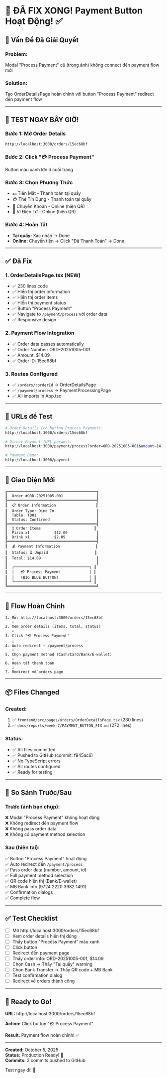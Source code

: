 # 🎉 ĐÃ FIX XONG! Payment Button Hoạt Động! ✅

## 🎯 **Vấn Đề Đã Giải Quyết**

### **Problem:**
Modal "Process Payment" cũ (trong ảnh) không connect đến payment flow mới

### **Solution:**
Tạo OrderDetailsPage hoàn chỉnh với button "Process Payment" redirect đến payment flow

---

## 🚀 **TEST NGAY BÂY GIỜ!**

### **Bước 1: Mở Order Details**
```
http://localhost:3000/orders/15ec68bf
```

### **Bước 2: Click "💳 Process Payment"**
Button màu xanh lớn ở cuối trang

### **Bước 3: Chọn Phương Thức**
- 💵 Tiền Mặt - Thanh toán tại quầy
- 💳 Thẻ Tín Dụng - Thanh toán tại quầy  
- 🏦 Chuyển Khoản - Online (hiện QR)
- 📱 Ví Điện Tử - Online (hiện QR)

### **Bước 4: Hoàn Tất**
- **Tại quầy:** Xác nhận → Done
- **Online:** Chuyển tiền → Click "Đã Thanh Toán" → Done

---

## ✅ **Đã Fix**

### **1. OrderDetailsPage.tsx (NEW)**
- ✅ 230 lines code
- ✅ Hiển thị order information
- ✅ Hiển thị order items
- ✅ Hiển thị payment status
- ✅ Button "Process Payment" 
- ✅ Navigate to `/payment/process` với order data
- ✅ Responsive design

### **2. Payment Flow Integration**
- ✅ Order data passes automatically
- ✅ Order Number: ORD-20251005-001
- ✅ Amount: $14.09
- ✅ Order ID: 15ec68bf

### **3. Routes Configured**
- ✅ `/orders/:orderId` → OrderDetailsPage
- ✅ `/payment/process` → PaymentProcessingPage
- ✅ All imports in App.tsx

---

## 📱 **URLs để Test**

```bash
# Order Details (có button Process Payment):
http://localhost:3000/orders/15ec68bf

# Direct Payment (URL params):
http://localhost:3000/payment/process?order=ORD-20251005-001&amount=14.09

# Payment Demo:
http://localhost:3000/payment
```

---

## 🎨 **Giao Diện Mới**

```
╔════════════════════════════════════════╗
║  Order #ORD-20251005-001               ║
╠════════════════════════════════════════╣
║  📋 Order Information                  ║
║  Order Type: Dine In                   ║
║  Table: T001                           ║
║  Status: Confirmed                     ║
╠════════════════════════════════════════╣
║  🍕 Order Items                        ║
║  Pizza x1           $12.00             ║
║  Drink x1           $2.09              ║
╠════════════════════════════════════════╣
║  💰 Payment Information                ║
║  Status: ⏳ Unpaid                     ║
║  Total: $14.09                         ║
║                                        ║
║  ┌──────────────────────────────────┐ ║
║  │   💳 Process Payment             │ ║
║  │   (BIG BLUE BUTTON)              │ ║
║  └──────────────────────────────────┘ ║
╚════════════════════════════════════════╝
```

---

## 🔄 **Flow Hoàn Chỉnh**

```
1. Mở: http://localhost:3000/orders/15ec68bf
   ↓
2. Xem order details (items, total, status)
   ↓
3. Click "💳 Process Payment"
   ↓
4. Auto redirect → /payment/process
   ↓
5. Chọn payment method (Cash/Card/Bank/E-wallet)
   ↓
6. Hoàn tất thanh toán
   ↓
7. Redirect về orders page
```

---

## 📦 **Files Changed**

### **Created:**
1. ✅ `frontend/src/pages/orders/OrderDetailsPage.tsx` (230 lines)
2. ✅ `docs/reports/week-7/PAYMENT_BUTTON_FIX.md` (272 lines)

### **Status:**
- ✅ All files committed
- ✅ Pushed to GitHub (commit: f945ac6)
- ✅ No TypeScript errors
- ✅ All routes configured
- ✅ Ready for testing

---

## 🎯 **So Sánh Trước/Sau**

### **Trước (ảnh bạn chụp):**
❌ Modal "Process Payment" không hoạt động  
❌ Không redirect đến payment flow  
❌ Không pass order data  
❌ Không có payment method selection  

### **Sau (hiện tại):**
✅ Button "Process Payment" hoạt động  
✅ Auto redirect đến `/payment/process`  
✅ Pass order data (number, amount, id)  
✅ Full payment method selection  
✅ QR code hiển thị (Bank/E-wallet)  
✅ MB Bank info (9724 2220 3982 1491)  
✅ Confirmation dialogs  
✅ Complete flow  

---

## ✅ **Test Checklist**

- [ ] Mở http://localhost:3000/orders/15ec68bf
- [ ] Xem order details hiển thị đúng
- [ ] Thấy button "Process Payment" màu xanh
- [ ] Click button
- [ ] Redirect đến payment page
- [ ] Thấy order info: ORD-20251005-001, $14.09
- [ ] Chọn Cash → Thấy "Tại quầy" warning
- [ ] Chọn Bank Transfer → Thấy QR code + MB Bank
- [ ] Test confirmation dialog
- [ ] Redirect về orders thành công

---

## 🚀 **Ready to Go!**

**URL:** http://localhost:3000/orders/15ec68bf

**Action:** Click button "💳 Process Payment"

**Result:** Payment flow hoàn chỉnh! ✅

---

**Created:** October 5, 2025  
**Status:** Production Ready! 🎊  
**Commits:** 3 commits pushed to GitHub  

Test ngay đi! 🚀

